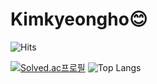 # Kimkyeongho😊

![Hits](https://hits.seeyoufarm.com/api/count/incr/badge.svg?url=https%3A%2F%2Fgithub.com%2Fsgn07124&count_bg=%23D0AAF7&title_bg=%23C78FFF&icon=&icon_color=%23E7E7E7&title=hits&edge_flat=false)


[![Solved.ac프로필](http://mazassumnida.wtf/api/v2/generate_badge?boj=sgn07124)](https://solved.ac/sgn07124) 
![Top Langs](https://github-readme-stats.vercel.app/api/top-langs/?username=sgn07124&layout=compact&theme=dracula)

